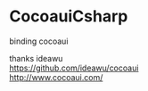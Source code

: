 # CocoauiCsharp
binding cocoaui 

thanks ideawu <br/>
<a href="https://github.com/ideawu/cocoau">https://github.com/ideawu/cocoaui</a> <br/>
<a href="http://www.cocoaui.com/">http://www.cocoaui.com/<a>
